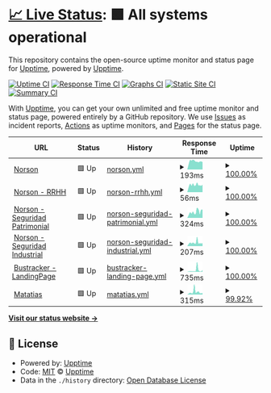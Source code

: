 # [📈 Live Status](https://demo.upptime.js.org): <!--live status--> **🟩 All systems operational**

This repository contains the open-source uptime monitor and status page for [Upptime](https://upptime.js.org), powered by [Upptime](https://github.com/upptime/upptime).

[![Uptime CI](https://github.com/jyacot/jeanlogistics-status/workflows/Uptime%20CI/badge.svg)](https://github.com/jyacot/jeanlogistics-status/actions?query=workflow%3A%22Uptime+CI%22)
[![Response Time CI](https://github.com/jyacot/jeanlogistics-status/workflows/Response%20Time%20CI/badge.svg)](https://github.com/jyacot/jeanlogistics-status/actions?query=workflow%3A%22Response+Time+CI%22)
[![Graphs CI](https://github.com/jyacot/jeanlogistics-status/workflows/Graphs%20CI/badge.svg)](https://github.com/jyacot/jeanlogistics-status/actions?query=workflow%3A%22Graphs+CI%22)
[![Static Site CI](https://github.com/jyacot/jeanlogistics-status/workflows/Static%20Site%20CI/badge.svg)](https://github.com/jyacot/jeanlogistics-status/actions?query=workflow%3A%22Static+Site+CI%22)
[![Summary CI](https://github.com/jyacot/jeanlogistics-status/workflows/Summary%20CI/badge.svg)](https://github.com/jyacot/jeanlogistics-status/actions?query=workflow%3A%22Summary+CI%22)

With [Upptime](https://upptime.js.org), you can get your own unlimited and free uptime monitor and status page, powered entirely by a GitHub repository. We use [Issues](https://github.com/upptime/upptime/issues) as incident reports, [Actions](https://github.com/jyacot/jeanlogistics-status/actions) as uptime monitors, and [Pages](https://demo.upptime.js.org) for the status page.

<!--start: status pages-->
<!-- This summary is generated by Upptime (https://github.com/upptime/upptime) -->
<!-- Do not edit this manually, your changes will be overwritten -->
<!-- prettier-ignore -->
| URL | Status | History | Response Time | Uptime |
| --- | ------ | ------- | ------------- | ------ |
| <img alt="" src="https://favicons.githubusercontent.com/norson.jeanlogistics.com" height="13"> [Norson](https://norson.jeanlogistics.com/) | 🟩 Up | [norson.yml](https://github.com/jyacot/jeanlogistics-status/commits/HEAD/history/norson.yml) | <details><summary><img alt="Response time graph" src="./graphs/norson/response-time-week.png" height="20"> 193ms</summary><br><a href="https://jyacot.github.io/jeanlogistics-status/history/norson"><img alt="Response time 198" src="https://img.shields.io/endpoint?url=https%3A%2F%2Fraw.githubusercontent.com%2Fjyacot%2Fjeanlogistics-status%2FHEAD%2Fapi%2Fnorson%2Fresponse-time.json"></a><br><a href="https://jyacot.github.io/jeanlogistics-status/history/norson"><img alt="24-hour response time 183" src="https://img.shields.io/endpoint?url=https%3A%2F%2Fraw.githubusercontent.com%2Fjyacot%2Fjeanlogistics-status%2FHEAD%2Fapi%2Fnorson%2Fresponse-time-day.json"></a><br><a href="https://jyacot.github.io/jeanlogistics-status/history/norson"><img alt="7-day response time 193" src="https://img.shields.io/endpoint?url=https%3A%2F%2Fraw.githubusercontent.com%2Fjyacot%2Fjeanlogistics-status%2FHEAD%2Fapi%2Fnorson%2Fresponse-time-week.json"></a><br><a href="https://jyacot.github.io/jeanlogistics-status/history/norson"><img alt="30-day response time 198" src="https://img.shields.io/endpoint?url=https%3A%2F%2Fraw.githubusercontent.com%2Fjyacot%2Fjeanlogistics-status%2FHEAD%2Fapi%2Fnorson%2Fresponse-time-month.json"></a><br><a href="https://jyacot.github.io/jeanlogistics-status/history/norson"><img alt="1-year response time 198" src="https://img.shields.io/endpoint?url=https%3A%2F%2Fraw.githubusercontent.com%2Fjyacot%2Fjeanlogistics-status%2FHEAD%2Fapi%2Fnorson%2Fresponse-time-year.json"></a></details> | <details><summary><a href="https://jyacot.github.io/jeanlogistics-status/history/norson">100.00%</a></summary><a href="https://jyacot.github.io/jeanlogistics-status/history/norson"><img alt="All-time uptime 100.00%" src="https://img.shields.io/endpoint?url=https%3A%2F%2Fraw.githubusercontent.com%2Fjyacot%2Fjeanlogistics-status%2FHEAD%2Fapi%2Fnorson%2Fuptime.json"></a><br><a href="https://jyacot.github.io/jeanlogistics-status/history/norson"><img alt="24-hour uptime 100.00%" src="https://img.shields.io/endpoint?url=https%3A%2F%2Fraw.githubusercontent.com%2Fjyacot%2Fjeanlogistics-status%2FHEAD%2Fapi%2Fnorson%2Fuptime-day.json"></a><br><a href="https://jyacot.github.io/jeanlogistics-status/history/norson"><img alt="7-day uptime 100.00%" src="https://img.shields.io/endpoint?url=https%3A%2F%2Fraw.githubusercontent.com%2Fjyacot%2Fjeanlogistics-status%2FHEAD%2Fapi%2Fnorson%2Fuptime-week.json"></a><br><a href="https://jyacot.github.io/jeanlogistics-status/history/norson"><img alt="30-day uptime 100.00%" src="https://img.shields.io/endpoint?url=https%3A%2F%2Fraw.githubusercontent.com%2Fjyacot%2Fjeanlogistics-status%2FHEAD%2Fapi%2Fnorson%2Fuptime-month.json"></a><br><a href="https://jyacot.github.io/jeanlogistics-status/history/norson"><img alt="1-year uptime 100.00%" src="https://img.shields.io/endpoint?url=https%3A%2F%2Fraw.githubusercontent.com%2Fjyacot%2Fjeanlogistics-status%2FHEAD%2Fapi%2Fnorson%2Fuptime-year.json"></a></details>
| <img alt="" src="https://favicons.githubusercontent.com/norson.jeanlogistics.com" height="13"> [Norson - RRHH](https://norson.jeanlogistics.com/rrhh/#/) | 🟩 Up | [norson-rrhh.yml](https://github.com/jyacot/jeanlogistics-status/commits/HEAD/history/norson-rrhh.yml) | <details><summary><img alt="Response time graph" src="./graphs/norson-rrhh/response-time-week.png" height="20"> 56ms</summary><br><a href="https://jyacot.github.io/jeanlogistics-status/history/norson-rrhh"><img alt="Response time 56" src="https://img.shields.io/endpoint?url=https%3A%2F%2Fraw.githubusercontent.com%2Fjyacot%2Fjeanlogistics-status%2FHEAD%2Fapi%2Fnorson-rrhh%2Fresponse-time.json"></a><br><a href="https://jyacot.github.io/jeanlogistics-status/history/norson-rrhh"><img alt="24-hour response time 58" src="https://img.shields.io/endpoint?url=https%3A%2F%2Fraw.githubusercontent.com%2Fjyacot%2Fjeanlogistics-status%2FHEAD%2Fapi%2Fnorson-rrhh%2Fresponse-time-day.json"></a><br><a href="https://jyacot.github.io/jeanlogistics-status/history/norson-rrhh"><img alt="7-day response time 56" src="https://img.shields.io/endpoint?url=https%3A%2F%2Fraw.githubusercontent.com%2Fjyacot%2Fjeanlogistics-status%2FHEAD%2Fapi%2Fnorson-rrhh%2Fresponse-time-week.json"></a><br><a href="https://jyacot.github.io/jeanlogistics-status/history/norson-rrhh"><img alt="30-day response time 56" src="https://img.shields.io/endpoint?url=https%3A%2F%2Fraw.githubusercontent.com%2Fjyacot%2Fjeanlogistics-status%2FHEAD%2Fapi%2Fnorson-rrhh%2Fresponse-time-month.json"></a><br><a href="https://jyacot.github.io/jeanlogistics-status/history/norson-rrhh"><img alt="1-year response time 56" src="https://img.shields.io/endpoint?url=https%3A%2F%2Fraw.githubusercontent.com%2Fjyacot%2Fjeanlogistics-status%2FHEAD%2Fapi%2Fnorson-rrhh%2Fresponse-time-year.json"></a></details> | <details><summary><a href="https://jyacot.github.io/jeanlogistics-status/history/norson-rrhh">100.00%</a></summary><a href="https://jyacot.github.io/jeanlogistics-status/history/norson-rrhh"><img alt="All-time uptime 100.00%" src="https://img.shields.io/endpoint?url=https%3A%2F%2Fraw.githubusercontent.com%2Fjyacot%2Fjeanlogistics-status%2FHEAD%2Fapi%2Fnorson-rrhh%2Fuptime.json"></a><br><a href="https://jyacot.github.io/jeanlogistics-status/history/norson-rrhh"><img alt="24-hour uptime 100.00%" src="https://img.shields.io/endpoint?url=https%3A%2F%2Fraw.githubusercontent.com%2Fjyacot%2Fjeanlogistics-status%2FHEAD%2Fapi%2Fnorson-rrhh%2Fuptime-day.json"></a><br><a href="https://jyacot.github.io/jeanlogistics-status/history/norson-rrhh"><img alt="7-day uptime 100.00%" src="https://img.shields.io/endpoint?url=https%3A%2F%2Fraw.githubusercontent.com%2Fjyacot%2Fjeanlogistics-status%2FHEAD%2Fapi%2Fnorson-rrhh%2Fuptime-week.json"></a><br><a href="https://jyacot.github.io/jeanlogistics-status/history/norson-rrhh"><img alt="30-day uptime 100.00%" src="https://img.shields.io/endpoint?url=https%3A%2F%2Fraw.githubusercontent.com%2Fjyacot%2Fjeanlogistics-status%2FHEAD%2Fapi%2Fnorson-rrhh%2Fuptime-month.json"></a><br><a href="https://jyacot.github.io/jeanlogistics-status/history/norson-rrhh"><img alt="1-year uptime 100.00%" src="https://img.shields.io/endpoint?url=https%3A%2F%2Fraw.githubusercontent.com%2Fjyacot%2Fjeanlogistics-status%2FHEAD%2Fapi%2Fnorson-rrhh%2Fuptime-year.json"></a></details>
| <img alt="" src="https://favicons.githubusercontent.com/norson.jeanlogistics.com" height="13"> [Norson - Seguridad Patrimonial](https://norson.jeanlogistics.com/seguridad_patrimonial) | 🟩 Up | [norson-seguridad-patrimonial.yml](https://github.com/jyacot/jeanlogistics-status/commits/HEAD/history/norson-seguridad-patrimonial.yml) | <details><summary><img alt="Response time graph" src="./graphs/norson-seguridad-patrimonial/response-time-week.png" height="20"> 324ms</summary><br><a href="https://jyacot.github.io/jeanlogistics-status/history/norson-seguridad-patrimonial"><img alt="Response time 290" src="https://img.shields.io/endpoint?url=https%3A%2F%2Fraw.githubusercontent.com%2Fjyacot%2Fjeanlogistics-status%2FHEAD%2Fapi%2Fnorson-seguridad-patrimonial%2Fresponse-time.json"></a><br><a href="https://jyacot.github.io/jeanlogistics-status/history/norson-seguridad-patrimonial"><img alt="24-hour response time 401" src="https://img.shields.io/endpoint?url=https%3A%2F%2Fraw.githubusercontent.com%2Fjyacot%2Fjeanlogistics-status%2FHEAD%2Fapi%2Fnorson-seguridad-patrimonial%2Fresponse-time-day.json"></a><br><a href="https://jyacot.github.io/jeanlogistics-status/history/norson-seguridad-patrimonial"><img alt="7-day response time 324" src="https://img.shields.io/endpoint?url=https%3A%2F%2Fraw.githubusercontent.com%2Fjyacot%2Fjeanlogistics-status%2FHEAD%2Fapi%2Fnorson-seguridad-patrimonial%2Fresponse-time-week.json"></a><br><a href="https://jyacot.github.io/jeanlogistics-status/history/norson-seguridad-patrimonial"><img alt="30-day response time 290" src="https://img.shields.io/endpoint?url=https%3A%2F%2Fraw.githubusercontent.com%2Fjyacot%2Fjeanlogistics-status%2FHEAD%2Fapi%2Fnorson-seguridad-patrimonial%2Fresponse-time-month.json"></a><br><a href="https://jyacot.github.io/jeanlogistics-status/history/norson-seguridad-patrimonial"><img alt="1-year response time 290" src="https://img.shields.io/endpoint?url=https%3A%2F%2Fraw.githubusercontent.com%2Fjyacot%2Fjeanlogistics-status%2FHEAD%2Fapi%2Fnorson-seguridad-patrimonial%2Fresponse-time-year.json"></a></details> | <details><summary><a href="https://jyacot.github.io/jeanlogistics-status/history/norson-seguridad-patrimonial">100.00%</a></summary><a href="https://jyacot.github.io/jeanlogistics-status/history/norson-seguridad-patrimonial"><img alt="All-time uptime 100.00%" src="https://img.shields.io/endpoint?url=https%3A%2F%2Fraw.githubusercontent.com%2Fjyacot%2Fjeanlogistics-status%2FHEAD%2Fapi%2Fnorson-seguridad-patrimonial%2Fuptime.json"></a><br><a href="https://jyacot.github.io/jeanlogistics-status/history/norson-seguridad-patrimonial"><img alt="24-hour uptime 100.00%" src="https://img.shields.io/endpoint?url=https%3A%2F%2Fraw.githubusercontent.com%2Fjyacot%2Fjeanlogistics-status%2FHEAD%2Fapi%2Fnorson-seguridad-patrimonial%2Fuptime-day.json"></a><br><a href="https://jyacot.github.io/jeanlogistics-status/history/norson-seguridad-patrimonial"><img alt="7-day uptime 100.00%" src="https://img.shields.io/endpoint?url=https%3A%2F%2Fraw.githubusercontent.com%2Fjyacot%2Fjeanlogistics-status%2FHEAD%2Fapi%2Fnorson-seguridad-patrimonial%2Fuptime-week.json"></a><br><a href="https://jyacot.github.io/jeanlogistics-status/history/norson-seguridad-patrimonial"><img alt="30-day uptime 100.00%" src="https://img.shields.io/endpoint?url=https%3A%2F%2Fraw.githubusercontent.com%2Fjyacot%2Fjeanlogistics-status%2FHEAD%2Fapi%2Fnorson-seguridad-patrimonial%2Fuptime-month.json"></a><br><a href="https://jyacot.github.io/jeanlogistics-status/history/norson-seguridad-patrimonial"><img alt="1-year uptime 100.00%" src="https://img.shields.io/endpoint?url=https%3A%2F%2Fraw.githubusercontent.com%2Fjyacot%2Fjeanlogistics-status%2FHEAD%2Fapi%2Fnorson-seguridad-patrimonial%2Fuptime-year.json"></a></details>
| <img alt="" src="https://favicons.githubusercontent.com/norson.jeanlogistics.com" height="13"> [Norson -  Seguridad Industrial](https://norson.jeanlogistics.com/seguridad_industrial) | 🟩 Up | [norson-seguridad-industrial.yml](https://github.com/jyacot/jeanlogistics-status/commits/HEAD/history/norson-seguridad-industrial.yml) | <details><summary><img alt="Response time graph" src="./graphs/norson-seguridad-industrial/response-time-week.png" height="20"> 207ms</summary><br><a href="https://jyacot.github.io/jeanlogistics-status/history/norson-seguridad-industrial"><img alt="Response time 194" src="https://img.shields.io/endpoint?url=https%3A%2F%2Fraw.githubusercontent.com%2Fjyacot%2Fjeanlogistics-status%2FHEAD%2Fapi%2Fnorson-seguridad-industrial%2Fresponse-time.json"></a><br><a href="https://jyacot.github.io/jeanlogistics-status/history/norson-seguridad-industrial"><img alt="24-hour response time 163" src="https://img.shields.io/endpoint?url=https%3A%2F%2Fraw.githubusercontent.com%2Fjyacot%2Fjeanlogistics-status%2FHEAD%2Fapi%2Fnorson-seguridad-industrial%2Fresponse-time-day.json"></a><br><a href="https://jyacot.github.io/jeanlogistics-status/history/norson-seguridad-industrial"><img alt="7-day response time 207" src="https://img.shields.io/endpoint?url=https%3A%2F%2Fraw.githubusercontent.com%2Fjyacot%2Fjeanlogistics-status%2FHEAD%2Fapi%2Fnorson-seguridad-industrial%2Fresponse-time-week.json"></a><br><a href="https://jyacot.github.io/jeanlogistics-status/history/norson-seguridad-industrial"><img alt="30-day response time 194" src="https://img.shields.io/endpoint?url=https%3A%2F%2Fraw.githubusercontent.com%2Fjyacot%2Fjeanlogistics-status%2FHEAD%2Fapi%2Fnorson-seguridad-industrial%2Fresponse-time-month.json"></a><br><a href="https://jyacot.github.io/jeanlogistics-status/history/norson-seguridad-industrial"><img alt="1-year response time 194" src="https://img.shields.io/endpoint?url=https%3A%2F%2Fraw.githubusercontent.com%2Fjyacot%2Fjeanlogistics-status%2FHEAD%2Fapi%2Fnorson-seguridad-industrial%2Fresponse-time-year.json"></a></details> | <details><summary><a href="https://jyacot.github.io/jeanlogistics-status/history/norson-seguridad-industrial">100.00%</a></summary><a href="https://jyacot.github.io/jeanlogistics-status/history/norson-seguridad-industrial"><img alt="All-time uptime 100.00%" src="https://img.shields.io/endpoint?url=https%3A%2F%2Fraw.githubusercontent.com%2Fjyacot%2Fjeanlogistics-status%2FHEAD%2Fapi%2Fnorson-seguridad-industrial%2Fuptime.json"></a><br><a href="https://jyacot.github.io/jeanlogistics-status/history/norson-seguridad-industrial"><img alt="24-hour uptime 100.00%" src="https://img.shields.io/endpoint?url=https%3A%2F%2Fraw.githubusercontent.com%2Fjyacot%2Fjeanlogistics-status%2FHEAD%2Fapi%2Fnorson-seguridad-industrial%2Fuptime-day.json"></a><br><a href="https://jyacot.github.io/jeanlogistics-status/history/norson-seguridad-industrial"><img alt="7-day uptime 100.00%" src="https://img.shields.io/endpoint?url=https%3A%2F%2Fraw.githubusercontent.com%2Fjyacot%2Fjeanlogistics-status%2FHEAD%2Fapi%2Fnorson-seguridad-industrial%2Fuptime-week.json"></a><br><a href="https://jyacot.github.io/jeanlogistics-status/history/norson-seguridad-industrial"><img alt="30-day uptime 100.00%" src="https://img.shields.io/endpoint?url=https%3A%2F%2Fraw.githubusercontent.com%2Fjyacot%2Fjeanlogistics-status%2FHEAD%2Fapi%2Fnorson-seguridad-industrial%2Fuptime-month.json"></a><br><a href="https://jyacot.github.io/jeanlogistics-status/history/norson-seguridad-industrial"><img alt="1-year uptime 100.00%" src="https://img.shields.io/endpoint?url=https%3A%2F%2Fraw.githubusercontent.com%2Fjyacot%2Fjeanlogistics-status%2FHEAD%2Fapi%2Fnorson-seguridad-industrial%2Fuptime-year.json"></a></details>
| <img alt="" src="https://favicons.githubusercontent.com/www.jeanlogistics.com" height="13"> [Bustracker - LandingPage](http://www.jeanlogistics.com/bustracker/) | 🟩 Up | [bustracker-landing-page.yml](https://github.com/jyacot/jeanlogistics-status/commits/HEAD/history/bustracker-landing-page.yml) | <details><summary><img alt="Response time graph" src="./graphs/bustracker-landing-page/response-time-week.png" height="20"> 735ms</summary><br><a href="https://jyacot.github.io/jeanlogistics-status/history/bustracker-landing-page"><img alt="Response time 524" src="https://img.shields.io/endpoint?url=https%3A%2F%2Fraw.githubusercontent.com%2Fjyacot%2Fjeanlogistics-status%2FHEAD%2Fapi%2Fbustracker-landing-page%2Fresponse-time.json"></a><br><a href="https://jyacot.github.io/jeanlogistics-status/history/bustracker-landing-page"><img alt="24-hour response time 615" src="https://img.shields.io/endpoint?url=https%3A%2F%2Fraw.githubusercontent.com%2Fjyacot%2Fjeanlogistics-status%2FHEAD%2Fapi%2Fbustracker-landing-page%2Fresponse-time-day.json"></a><br><a href="https://jyacot.github.io/jeanlogistics-status/history/bustracker-landing-page"><img alt="7-day response time 735" src="https://img.shields.io/endpoint?url=https%3A%2F%2Fraw.githubusercontent.com%2Fjyacot%2Fjeanlogistics-status%2FHEAD%2Fapi%2Fbustracker-landing-page%2Fresponse-time-week.json"></a><br><a href="https://jyacot.github.io/jeanlogistics-status/history/bustracker-landing-page"><img alt="30-day response time 524" src="https://img.shields.io/endpoint?url=https%3A%2F%2Fraw.githubusercontent.com%2Fjyacot%2Fjeanlogistics-status%2FHEAD%2Fapi%2Fbustracker-landing-page%2Fresponse-time-month.json"></a><br><a href="https://jyacot.github.io/jeanlogistics-status/history/bustracker-landing-page"><img alt="1-year response time 524" src="https://img.shields.io/endpoint?url=https%3A%2F%2Fraw.githubusercontent.com%2Fjyacot%2Fjeanlogistics-status%2FHEAD%2Fapi%2Fbustracker-landing-page%2Fresponse-time-year.json"></a></details> | <details><summary><a href="https://jyacot.github.io/jeanlogistics-status/history/bustracker-landing-page">100.00%</a></summary><a href="https://jyacot.github.io/jeanlogistics-status/history/bustracker-landing-page"><img alt="All-time uptime 100.00%" src="https://img.shields.io/endpoint?url=https%3A%2F%2Fraw.githubusercontent.com%2Fjyacot%2Fjeanlogistics-status%2FHEAD%2Fapi%2Fbustracker-landing-page%2Fuptime.json"></a><br><a href="https://jyacot.github.io/jeanlogistics-status/history/bustracker-landing-page"><img alt="24-hour uptime 100.00%" src="https://img.shields.io/endpoint?url=https%3A%2F%2Fraw.githubusercontent.com%2Fjyacot%2Fjeanlogistics-status%2FHEAD%2Fapi%2Fbustracker-landing-page%2Fuptime-day.json"></a><br><a href="https://jyacot.github.io/jeanlogistics-status/history/bustracker-landing-page"><img alt="7-day uptime 100.00%" src="https://img.shields.io/endpoint?url=https%3A%2F%2Fraw.githubusercontent.com%2Fjyacot%2Fjeanlogistics-status%2FHEAD%2Fapi%2Fbustracker-landing-page%2Fuptime-week.json"></a><br><a href="https://jyacot.github.io/jeanlogistics-status/history/bustracker-landing-page"><img alt="30-day uptime 100.00%" src="https://img.shields.io/endpoint?url=https%3A%2F%2Fraw.githubusercontent.com%2Fjyacot%2Fjeanlogistics-status%2FHEAD%2Fapi%2Fbustracker-landing-page%2Fuptime-month.json"></a><br><a href="https://jyacot.github.io/jeanlogistics-status/history/bustracker-landing-page"><img alt="1-year uptime 100.00%" src="https://img.shields.io/endpoint?url=https%3A%2F%2Fraw.githubusercontent.com%2Fjyacot%2Fjeanlogistics-status%2FHEAD%2Fapi%2Fbustracker-landing-page%2Fuptime-year.json"></a></details>
| <img alt="" src="https://favicons.githubusercontent.com/matatias.jeanlogistics.com" height="13"> [Matatias](https://matatias.jeanlogistics.com/web/) | 🟩 Up | [matatias.yml](https://github.com/jyacot/jeanlogistics-status/commits/HEAD/history/matatias.yml) | <details><summary><img alt="Response time graph" src="./graphs/matatias/response-time-week.png" height="20"> 315ms</summary><br><a href="https://jyacot.github.io/jeanlogistics-status/history/matatias"><img alt="Response time 265" src="https://img.shields.io/endpoint?url=https%3A%2F%2Fraw.githubusercontent.com%2Fjyacot%2Fjeanlogistics-status%2FHEAD%2Fapi%2Fmatatias%2Fresponse-time.json"></a><br><a href="https://jyacot.github.io/jeanlogistics-status/history/matatias"><img alt="24-hour response time 172" src="https://img.shields.io/endpoint?url=https%3A%2F%2Fraw.githubusercontent.com%2Fjyacot%2Fjeanlogistics-status%2FHEAD%2Fapi%2Fmatatias%2Fresponse-time-day.json"></a><br><a href="https://jyacot.github.io/jeanlogistics-status/history/matatias"><img alt="7-day response time 315" src="https://img.shields.io/endpoint?url=https%3A%2F%2Fraw.githubusercontent.com%2Fjyacot%2Fjeanlogistics-status%2FHEAD%2Fapi%2Fmatatias%2Fresponse-time-week.json"></a><br><a href="https://jyacot.github.io/jeanlogistics-status/history/matatias"><img alt="30-day response time 265" src="https://img.shields.io/endpoint?url=https%3A%2F%2Fraw.githubusercontent.com%2Fjyacot%2Fjeanlogistics-status%2FHEAD%2Fapi%2Fmatatias%2Fresponse-time-month.json"></a><br><a href="https://jyacot.github.io/jeanlogistics-status/history/matatias"><img alt="1-year response time 265" src="https://img.shields.io/endpoint?url=https%3A%2F%2Fraw.githubusercontent.com%2Fjyacot%2Fjeanlogistics-status%2FHEAD%2Fapi%2Fmatatias%2Fresponse-time-year.json"></a></details> | <details><summary><a href="https://jyacot.github.io/jeanlogistics-status/history/matatias">99.92%</a></summary><a href="https://jyacot.github.io/jeanlogistics-status/history/matatias"><img alt="All-time uptime 99.92%" src="https://img.shields.io/endpoint?url=https%3A%2F%2Fraw.githubusercontent.com%2Fjyacot%2Fjeanlogistics-status%2FHEAD%2Fapi%2Fmatatias%2Fuptime.json"></a><br><a href="https://jyacot.github.io/jeanlogistics-status/history/matatias"><img alt="24-hour uptime 99.41%" src="https://img.shields.io/endpoint?url=https%3A%2F%2Fraw.githubusercontent.com%2Fjyacot%2Fjeanlogistics-status%2FHEAD%2Fapi%2Fmatatias%2Fuptime-day.json"></a><br><a href="https://jyacot.github.io/jeanlogistics-status/history/matatias"><img alt="7-day uptime 99.92%" src="https://img.shields.io/endpoint?url=https%3A%2F%2Fraw.githubusercontent.com%2Fjyacot%2Fjeanlogistics-status%2FHEAD%2Fapi%2Fmatatias%2Fuptime-week.json"></a><br><a href="https://jyacot.github.io/jeanlogistics-status/history/matatias"><img alt="30-day uptime 99.92%" src="https://img.shields.io/endpoint?url=https%3A%2F%2Fraw.githubusercontent.com%2Fjyacot%2Fjeanlogistics-status%2FHEAD%2Fapi%2Fmatatias%2Fuptime-month.json"></a><br><a href="https://jyacot.github.io/jeanlogistics-status/history/matatias"><img alt="1-year uptime 99.92%" src="https://img.shields.io/endpoint?url=https%3A%2F%2Fraw.githubusercontent.com%2Fjyacot%2Fjeanlogistics-status%2FHEAD%2Fapi%2Fmatatias%2Fuptime-year.json"></a></details>

<!--end: status pages-->

[**Visit our status website →**](https://demo.upptime.js.org)

## 📄 License

- Powered by: [Upptime](https://github.com/upptime/upptime)
- Code: [MIT](./LICENSE) © [Upptime](https://upptime.js.org)
- Data in the `./history` directory: [Open Database License](https://opendatacommons.org/licenses/odbl/1-0/)

